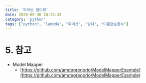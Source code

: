 ```yaml
---
title: '파이썬 람다랑'
date: 2020-08-30 10:23:33
category: 'python'
tags: ["python", "lambda", "파이선", "람다", "이름없는함수"]
---
```



# 5. 참고

* Model Mapper
	* [https://github.com/amdegregorio/ModelMapperExample](https://github.com/amdegregorio/ModelMapperExample)